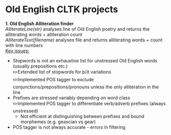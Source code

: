 # Old English CLTK projects

**1. Old English Alliteration finder** <br/>
*AlliterateLine(str)* analyses line of Old English poetry and returns the alliterating words + alliteration count <br/>
*AlliterateText(filename)* analyses file and returns alliterating words + count with line numbers <br/>
<ins>Key issues:</ins> <br/>
- Stopwords is not an exhaustive list for unstressed Old English words (usually prepositions etc.) <br/>
   ✏️Extended list of stopwords for þ/ð variations <br/>
   ✏️Implemented POS tagger to exclude conjunctions/prepositions/pronouns unless the only alliteration in the line <br/>
- Prefixes are stressed variably depending on word class <br/>
   ✏️Implemented POS tagger to differentiate verb/adverb prefixes (always unstressed) <br/>
    - Not efficient at distinguishing between prefixes and bound morphemes (e.g. geascian vs gear) <br/>
- POS tagger is not always accurate - errors in filtering 
